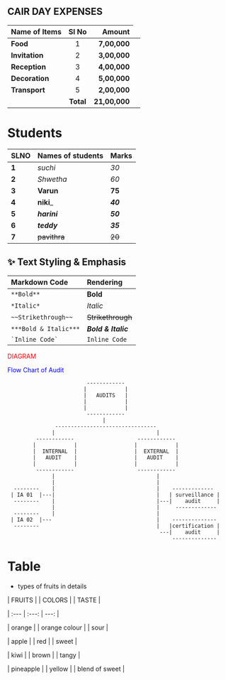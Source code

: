 

## CAIR DAY EXPENSES

| **Name of Items** | **Sl No** | **Amount** |
| :--- | :---: | ---: |
| **Food** | 1 | **7,00,000** |
| **Invitation** | 2| **3,00,000** |
| **Reception** | 3| **4,00,000** |
| **Decoration** | 4 | **5,00,000** |
| **Transport** | 5 | **2,00,000** |
|<td style="text-align:center;">**Total**| **21,00,000**</td>|





# Students

| SLNO | Names of students | Marks |
| :--- |:--- | :--- |
| **1** |*suchi* | *30* |
| **2** |_Shwetha_ | _60_ |
| **3** |**Varun** | **75** |
| **4** |__niki___ | ___40___ |
| **5** |***harini*** | ***50*** |
| **6** |___teddy___ | ___35___ |
| **7** |~~pavithra~~ | ~~20~~ |





## ✨ Text Styling & Emphasis

| Markdown Code | Rendering |
| :--- | :--- |
| `**Bold**` | **Bold** |
| `*Italic*` | *Italic* |
| `~~Strikethrough~~` | ~~Strikethrough~~ |
| `***Bold & Italic***` | ***Bold & Italic*** |
| `` `Inline Code` `` | `Inline Code` |







































<font color="red">DIAGRAM</font>


<font color="blue">Flow Chart of Audit</font>

                             ------------
                            |            |
                            |   AUDITS   |
                            |            |
                            |            |
                             ------------
                                  |
                   --------------------------------
                  |                                |
             ------------                    ------------
            |            |                  |            |
            |  INTERNAL  |                  |  EXTERNAL  |
            |   AUDIT    |                  |   AUDIT    |
            |            |                  |            |
             ------------                    ------------
                  |                                |
                  |                                |
      --------    |                                |    -------------
     | IA 01  |---|                                |   | surveillance |
      --------    |                                |---|    audit     |
                  |                                |     -------------
      --------    |                                |
     | IA 02  |---                                 |    --------------
      --------                                     |   |certification |
                                                    ---|    audit     |
                                                        --------------










# Table


 - types of fruits in details



 | FRUITS | | COLORS | | TASTE |

 | :--- | :---: | ---: |

| orange | | orange colour | | sour |

| apple | | red | | sweet |

| kiwi | | brown | | tangy |

| pineapple | | yellow | | blend of sweet |


